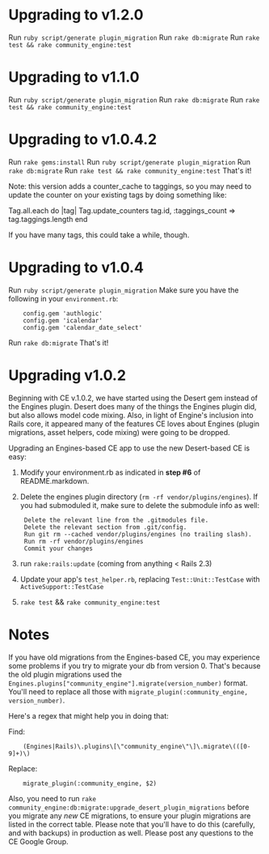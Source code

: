 Upgrading to v1.2.0
===================
Run `ruby script/generate plugin_migration`
Run `rake db:migrate`
Run `rake test && rake community_engine:test`


Upgrading to v1.1.0
=====================
Run `ruby script/generate plugin_migration`
Run `rake db:migrate`
Run `rake test && rake community_engine:test`


Upgrading to v1.0.4.2
=====================
Run `rake gems:install`
Run `ruby script/generate plugin_migration`
Run `rake db:migrate`
Run `rake test && rake community_engine:test`
That's it!

Note: this version adds a counter_cache to taggings, so you may need to update the counter on your existing tags by doing something like:

Tag.all.each do |tag|
  Tag.update_counters tag.id, :taggings_count => tag.taggings.length
end

If you have many tags, this could take a while, though.

Upgrading to v1.0.4
===================
Run `ruby script/generate plugin_migration`
Make sure you have the following in your `environment.rb`:

        config.gem 'authlogic'
        config.gem 'icalendar'
        config.gem 'calendar_date_select'
        
Run `rake db:migrate`
That's it!



Upgrading v1.0.2
================

Beginning with CE v.1.0.2, we have started using the Desert gem instead of the Engines plugin. Desert does many of the things the Engines plugin did, but also allows model code mixing. Also, in light of Engine's inclusion into Rails core, it appeared many of the features CE loves about Engines (plugin migrations, asset helpers, code mixing) were going to be dropped. 

Upgrading an Engines-based CE app to use the new Desert-based CE is easy:

1. Modify your environment.rb as indicated in **step #6** of README.markdown.

2. Delete the engines plugin directory (`rm -rf vendor/plugins/engines`). If you had submoduled it, make sure to delete the submodule info as well:

        Delete the relevant line from the .gitmodules file.
        Delete the relevant section from .git/config.
        Run git rm --cached vendor/plugins/engines (no trailing slash).
        Run rm -rf vendor/plugins/engines
        Commit your changes
        

2. run `rake:rails:update` (coming from anything < Rails 2.3)

3. Update your app's `test_helper.rb`, replacing `Test::Unit::TestCase` with `ActiveSupport::TestCase`

4. `rake test` && `rake community_engine:test`



Notes
=====
If you have old migrations from the Engines-based CE, you may experience some problems if you try to migrate your db from version 0. That's because the old plugin migrations used the `Engines.plugins["community_engine"].migrate(version_number)` format. You'll need to replace all those with `migrate_plugin(:community_engine, version_number)`.

Here's a regex that might help you in doing that:

Find: 

        (Engines|Rails)\.plugins\[\"community_engine\"\]\.migrate\(([0-9]+)\)
        
Replace: 

        migrate_plugin(:community_engine, $2)  

Also, you need to run `rake community_engine:db:migrate:upgrade_desert_plugin_migrations` before you migrate any _new_ CE migrations, to ensure your plugin migrations are listed in the correct table. Please note that you'll have to do this (carefully, and with backups) in production as well. Please post any questions to the CE Google Group.